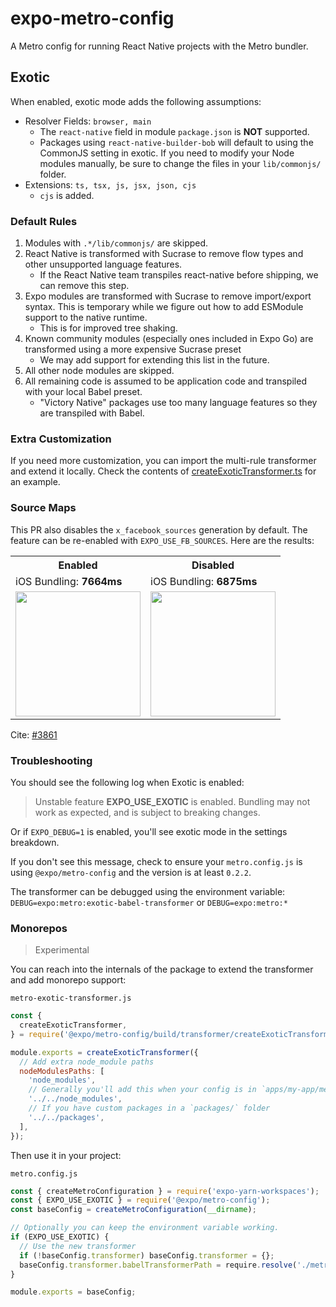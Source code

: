 # expo-metro-config

A Metro config for running React Native projects with the Metro bundler.

## Exotic

When enabled, exotic mode adds the following assumptions:

- Resolver Fields: `browser, main`
  - The `react-native` field in module `package.json` is **NOT** supported.
  - Packages using `react-native-builder-bob` will default to using the CommonJS setting in exotic. If you need to modify your Node modules manually, be sure to change the files in your `lib/commonjs/` folder.
- Extensions: `ts, tsx, js, jsx, json, cjs`
  - `cjs` is added.

### Default Rules

1. Modules with `.*/lib/commonjs/` are skipped.
2. React Native is transformed with Sucrase to remove flow types and other unsupported language features.
   - If the React Native team transpiles react-native before shipping, we can remove this step.
3. Expo modules are transformed with Sucrase to remove import/export syntax. This is temporary while we figure out how to add ESModule support to the native runtime.
   - This is for improved tree shaking.
4. Known community modules (especially ones included in Expo Go) are transformed using a more expensive Sucrase preset
   - We may add support for extending this list in the future.
5. All other node modules are skipped.
6. All remaining code is assumed to be application code and transpiled with your local Babel preset.
   - "Victory Native" packages use too many language features so they are transpiled with Babel.

### Extra Customization

If you need more customization, you can import the multi-rule transformer and extend it locally. Check the contents of [createExoticTransformer.ts](./src/transformer/createExoticTransformer.ts) for an example.


### Source Maps

This PR also disables the `x_facebook_sources` generation by default. The feature can be re-enabled with `EXPO_USE_FB_SOURCES`. Here are the results:

<table>
<tr>
    <th>Enabled</th>
    <th>Disabled</th>
  </tr>
 <tr>
    <td>iOS Bundling: <b>7664ms</b></td>
    <td>iOS Bundling: <b>6875ms</b></td>
  </tr>
 <tr>
    <td><img src="https://user-images.githubusercontent.com/9664363/134078785-c9b0d93d-3dfb-4552-b786-b45059e10c3b.png" width="200" /></td>
    <td><img src="https://user-images.githubusercontent.com/9664363/134078781-9f79e9d8-56c7-4e20-952f-8214deb3f0ca.png" width="200" /></td>
  </tr>
</table>

Cite: [#3861](https://github.com/expo/expo-cli/pull/3861)


### Troubleshooting

You should see the following log when Exotic is enabled:

> Unstable feature **EXPO_USE_EXOTIC** is enabled. Bundling may not work as expected, and is subject to breaking changes.

Or if `EXPO_DEBUG=1` is enabled, you'll see exotic mode in the settings breakdown.

If you don't see this message, check to ensure your `metro.config.js` is using `@expo/metro-config` and the version is at least `0.2.2`.

The transformer can be debugged using the environment variable: `DEBUG=expo:metro:exotic-babel-transformer` or `DEBUG=expo:metro:*`

### Monorepos

> Experimental

You can reach into the internals of the package to extend the transformer and add monorepo support:

`metro-exotic-transformer.js`

```js
const {
  createExoticTransformer,
} = require('@expo/metro-config/build/transformer/createExoticTransformer');

module.exports = createExoticTransformer({
  // Add extra node_module paths
  nodeModulesPaths: [
    'node_modules',
    // Generally you'll add this when your config is in `apps/my-app/metro.config.js`
    '../../node_modules',
    // If you have custom packages in a `packages/` folder
    '../../packages',
  ],
});
```

Then use it in your project:

`metro.config.js`

```js
const { createMetroConfiguration } = require('expo-yarn-workspaces');
const { EXPO_USE_EXOTIC } = require('@expo/metro-config');
const baseConfig = createMetroConfiguration(__dirname);

// Optionally you can keep the environment variable working.
if (EXPO_USE_EXOTIC) {
  // Use the new transformer
  if (!baseConfig.transformer) baseConfig.transformer = {};
  baseConfig.transformer.babelTransformerPath = require.resolve('./metro-exotic-transformer');
}

module.exports = baseConfig;
```
